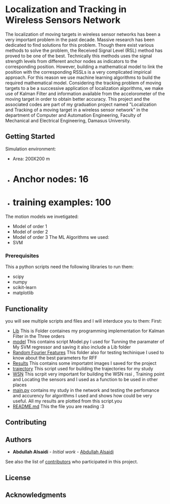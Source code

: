 # Localization and Tracking in Wireless Sensors Network

The localization of moving targets in wireless sensor networks has been a very important problem in the past decade. Massive research has been dedicated to find solutions for this problem. Though there exist various methods to solve the problem, the Received Signal Level (RSL) method has proved to be one of the best. Technically this methods uses the signal strength levels from different anchor nodes as indicators to the corresponding position. However, building a mathematical model to link the position with the corresponding RSSLs is a very complicated impirical approach. For this reason we use machine learning algorithms to build the required mathematical model. Considering the tracking problem of moving targets to a be a successive application of localization algorithms, we make use of Kalman Filter and information available from the accelorometer of the moving target in order to obtain better accuracy. 
This project and the associated codes are part of my graduation project named "Localization and Tracking of a moving target in a wireless sensor network" in the department of Computer and Automation Engineering, Faculty of Mechanical and Electrical Engineering, Damasus University. 

## Getting Started

Simulation environment:
- Area: 200X200 m
- # Anchor nodes: 16
- # training examples: 100
The motion models we invetigated:
- Model of order 1
- Model of order 2
- Model of order 3
The ML Algorithms we used:
- SVM

### Prerequisites

This a python scripts need the following libraries to run them:
- scipy
- numpy
- scikit-learn
- matplotlib

## Functionality
you will see multiple scripts and files and I will interduce you to them:
First:
- [Lib](https://github.com/abdullahalsaidi16/wsn_localization_tracking/tree/master/Lib) This is Folder containes my programming implementation for Kalman Filter in the Three orders
- [model](https://github.com/abdullahalsaidi16/wsn_localization_tracking/tree/master/model) This contains script Model.py I used for Tunning the paramater of My SVM regressor and saving it also include a Lib folder
- [Random Fourier Features](https://github.com/abdullahalsaidi16/wsn_localization_tracking/tree/master/Random%20Fourier%20Features) This folder also for testing techinique I used to know about the best parameters for RFF
- [Results](https://github.com/abdullahalsaidi16/wsn_localization_tracking/tree/master/Results) This contains some importatnt images I saved for the project
- [trajectory](https://github.com/abdullahalsaidi16/wsn_localization_tracking/tree/master/trajectory) This script used for building the trajectories for my study
- [WSN](https://github.com/abdullahalsaidi16/wsn_localization_tracking/tree/master/WSN) This scrpit very important for building the WSN rssi , Training point and Locating the sensors and I used as a function to be used in other places
- [main.py](https://github.com/abdullahalsaidi16/wsn_localization_tracking/blob/master/%20main.py) contains my study in the network and testing the perfomance and accurency for algorithms I used and shows how could be very useful.
All my results are plotted from this script.you 
- [README.md](https://github.com/abdullahalsaidi16/wsn_localization_tracking/blob/master/README.md) This the file you are reading :3 


## Contributing





## Authors

* **Abdullah Alsaidi** - *Initial work* - [Abdullah Alsaidi](https://github.com/abdullahalsaidi16)

See also the list of [contributors](https://github.com/your/project/contributors) who participated in this project.

## License



## Acknowledgments

